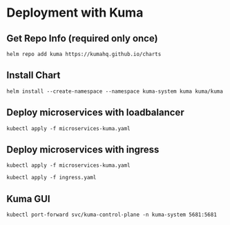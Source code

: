 # Deployment with Kuma

## Get Repo Info (required only once)
```
helm repo add kuma https://kumahq.github.io/charts
```

## Install Chart
```
helm install --create-namespace --namespace kuma-system kuma kuma/kuma
```

## Deploy microservices with loadbalancer
```
kubectl apply -f microservices-kuma.yaml
```

## Deploy microservices with ingress
```
kubectl apply -f microservices-kuma.yaml

kubectl apply -f ingress.yaml
```

## Kuma GUI
```
kubectl port-forward svc/kuma-control-plane -n kuma-system 5681:5681
```